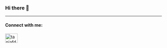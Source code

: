 ### Hi there 👋
------------------
<!--
- 💻 Full-time learner @ Front-end developer
-->
<h4 align="left">Connect with me:</h4>
<p align="left">
<a href="https://linkedin.com/in/taniafdsilva" target="blank"><img align="center" src="https://raw.githubusercontent.com/rahuldkjain/github-profile-readme-generator/master/src/images/icons/Social/linked-in-alt.svg" alt="taniafdsilva" height="30" width="40" /></a>
</p>
